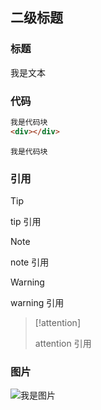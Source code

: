 ## 二级标题

### 标题

我是文本

###  代码

```html
我是代码块
<div></div>
```

`我是代码块`

### 引用

>[!tip]
>
>tip 引用

>[!note]
>
>note 引用

>[!warning]
>
>warning 引用

>[!attention]
>
>attention 引用

### 图片

![我是图片](https://gitee.com/zxiaosi/image/raw/master/Docsify/Docsify/主题.png)